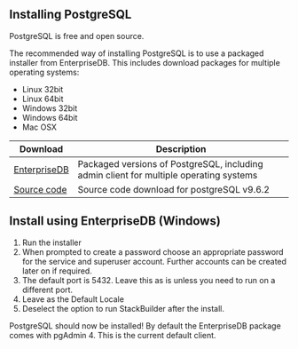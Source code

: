Installing PostgreSQL
---------------------

PostgreSQL is free and open source.

The recommended way of installing PostgreSQL is to use a packaged installer from EnterpriseDB.  This includes download packages for multiple operating systems:

- Linux 32bit
- Linux 64bit
- Windows 32bit
- Windows 64bit
- Mac OSX

| Download | Description |
| -------- | ----------- | 
| [EnterpriseDB](https://www.enterprisedb.com/downloads/postgres-postgresql-downloads#windows) | Packaged versions of PostgreSQL, including admin client for multiple operating systems |
| [Source code](https://www.postgresql.org/ftp/source/v9.6.2/) | Source code download for postgreSQL v9.6.2 |


## Install using EnterpriseDB (Windows)

1. Run the installer
2. When prompted to create a password choose an appropriate password for the service and superuser account.  Further accounts can be created later on if required.
3. The default port is 5432.  Leave this as is unless you need to run on a different port.
4. Leave as the Default Locale
5. Deselect the option to run StackBuilder after the install.

PostgreSQL should now be installed!  By default the EnterpriseDB package comes with pgAdmin 4.  This is the current default client.
